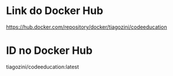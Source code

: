 # Link do Docker Hub 
https://hub.docker.com/repository/docker/tiagozini/codeeducation

# ID no Docker Hub
tiagozini/codeeducation:latest